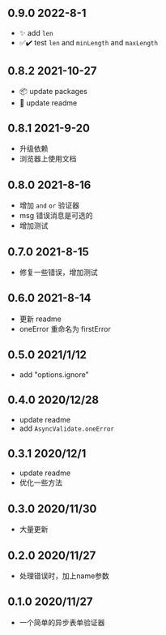 ## 0.9.0 2022-8-1

- ✨ add `len`
- ✅✔️ test `len` and `minLength` and `maxLength`


## 0.8.2 2021-10-27

- 📦 update packages
- 📑 update readme

## 0.8.1 2021-9-20

- 升级依赖
- 浏览器上使用文档

## 0.8.0 2021-8-16

- 增加 `and` `or` 验证器
- msg 错误消息是可选的
- 增加测试

## 0.7.0 2021-8-15

- 修复一些错误，增加测试

## 0.6.0 2021-8-14

- 更新 readme
- oneError 重命名为 firstError


## 0.5.0 2021/1/12

- add "options.ignore"

## 0.4.0 2020/12/28

- update readme
- add `AsyncValidate.oneError`

## 0.3.1 2020/12/1

- update readme
- 优化一些方法

## 0.3.0 2020/11/30

- 大量更新

## 0.2.0 2020/11/27

- 处理错误时，加上name参数

## 0.1.0 2020/11/27

- 一个简单的异步表单验证器